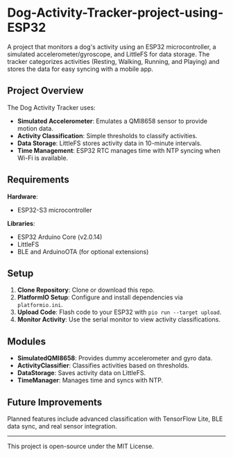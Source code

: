 # Dog-Activity-Tracker-project-using-ESP32

A project that monitors a dog's activity using an ESP32 microcontroller, a simulated accelerometer/gyroscope, and LittleFS for data storage. The tracker categorizes activities (Resting, Walking, Running, and Playing) and stores the data for easy syncing with a mobile app.

## Project Overview

The Dog Activity Tracker uses:
- **Simulated Accelerometer**: Emulates a QMI8658 sensor to provide motion data.
- **Activity Classification**: Simple thresholds to classify activities.
- **Data Storage**: LittleFS stores activity data in 10-minute intervals.
- **Time Management**: ESP32 RTC manages time with NTP syncing when Wi-Fi is available.

## Requirements

**Hardware**:
- ESP32-S3 microcontroller

**Libraries**:
- ESP32 Arduino Core (v2.0.14)
- LittleFS
- BLE and ArduinoOTA (for optional extensions)

## Setup

1. **Clone Repository**: Clone or download this repo.
2. **PlatformIO Setup**: Configure and install dependencies via `platformio.ini`.
3. **Upload Code**: Flash code to your ESP32 with `pio run --target upload`.
4. **Monitor Activity**: Use the serial monitor to view activity classifications.

## Modules

- **SimulatedQMI8658**: Provides dummy accelerometer and gyro data.
- **ActivityClassifier**: Classifies activities based on thresholds.
- **DataStorage**: Saves activity data on LittleFS.
- **TimeManager**: Manages time and syncs with NTP.

## Future Improvements

Planned features include advanced classification with TensorFlow Lite, BLE data sync, and real sensor integration.

---

This project is open-source under the MIT License. 
